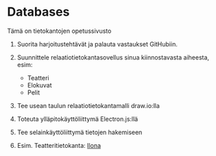 # Databases  
Tämä on tietokantojen opetussivusto

1. Suorita harjoitustehtävät ja palauta vastaukset GitHubiin.

2. Suunnittele relaatiotietokantasovellus sinua kiinnostavasta aiheesta, esim:
     - Teatteri
     - Elokuvat
     - Pelit

3. Tee usean taulun relaatiotietokantamalli draw.io:lla

4. Toteuta ylläpitokäyttöliittymä Electron.js:llä

5. Tee selainkäyttöliittymä tietojen hakemiseen

6.  Esim. Teatteritietokanta:
   [Ilona](http://ilona.tinfo.fi/default.aspx?lang=fi)
